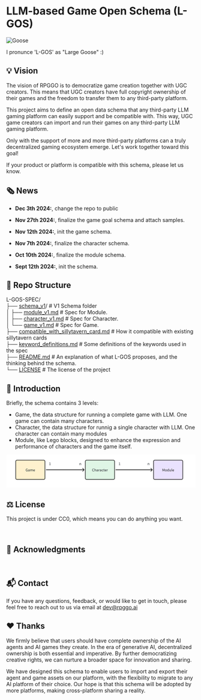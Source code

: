 # LLM-based Game Open Schema (L-GOS)

![Goose](https://github.com/user-attachments/assets/dc2c4123-1729-4065-ac26-bec60ad0a22b)

I pronunce 'L-GOS' as "Large Goose" :)


## 💡 Vision

The vision of RPGGO is to democratize game creation together with UGC creators. This means that UGC creators have full copyright ownership of their games and the freedom to transfer them to any third-party platform.

This project aims to define an open data schema that any third-party LLM gaming platform can easily support and be compatible with. This way, UGC game creators can import and run their games on any third-party LLM gaming platform.

Only with the support of more and more third-party platforms can a truly decentralized gaming ecosystem emerge. Let's work together toward this goal!

If your product or platform is compatible with this schema, please let us know.

## 🗞️ News

- **Dec 3th 2024:**, change the repo to public

- **Nov 27th 2024:**, finalize the game goal schema and attach samples.

- **Nov 12th 2024:**, init the game schema.

- **Nov 7th 2024:**, finalize the character schema.

- **Oct 10th 2024:**, finalize the module schema.

- **Sept 12th 2024:**, init the schema.


## 📂 Repo Structure

L-GOS-SPEC/ <br>
├── [schema_v1](./schema_v1/)/                                     # V1 Schema folder <br>
│   ├── [module_v1.md](./schema_v1/module_v1.md)                               # Spec for Module.  <br>
│   ├── [character_v1.md](./schema_v1/character_v1.md)                            # Spec for Character. <br>
│   └── [game_v1.md](./schema_v1/game_v1.md)              # Spec for Game. <br>
├── [compatible_with_sillytavern_card.md](./compatible_with_sillytavern_card.md)            # How it compatible with existing sillytavern cards <br>
├── [keyword_definitions.md](./keyword_definitions.md)                         # Some definitions of the keywords used in the spec <br>
├── [README.md](./README.md)                                      # An explanation of what L-GOS proposes, and the thinking behind the schema. <br>
└── [LICENSE](./LICENSE)                                  # The license of the project <br>

## 📑 Introduction

Briefly, the schema contains 3 levels:
- Game, the data structure for running a complete game with LLM. One game can contain many characters.
- Character, the data structure for runnig a single character with LLM. One character can contain many modules
- Module, like Lego blocks, designed to enhance the expression and performance of characters and the game itself.

![game_module](/image/game_module.png)


## ⚖️ License

This project is under CC0, which means you can do anything you want.

<br>

## 🤝 Acknowledgments


<br>

## 📬 Contact

If you have any questions, feedback, or would like to get in touch, please feel free to reach out to us via email at [dev@rpggo.ai](mailto:dev@rpggo.ai)

## ❤️ Thanks

We firmly believe that users should have complete ownership of the AI agents and AI games they create. In the era of generative AI, decentralized ownership is both essential and imperative. By further democratizing creative rights, we can nurture a broader space for innovation and sharing.

We have designed this schema to enable users to import and export their agent and game assets on our platform, with the flexibility to migrate to any AI platform of their choice. Our hope is that this schema will be adopted by more platforms, making cross-platform sharing a reality. 
 
